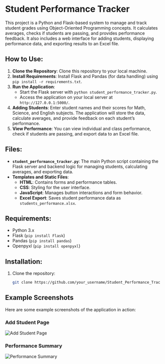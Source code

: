# Student Performance Tracker

This project is a Python and Flask-based system to manage and track student grades using Object-Oriented Programming concepts. It calculates averages, checks if students are passing, and provides performance feedback. It also includes a web interface for adding students, displaying performance data, and exporting results to an Excel file.

## How to Use:

1. **Clone the Repository**: Clone this repository to your local machine.
2. **Install Requirements**: Install Flask and Pandas (for data handling) using `pip install -r requirements.txt`.
3. **Run the Application**:
   - Start the Flask server with `python student_performance_tracker.py`.
   - Access the application on your local server at `http://127.0.0.1:5000/`.
4. **Adding Students**: Enter student names and their scores for Math, Science, and English subjects. The application will store the data, calculate averages, and provide feedback on each student’s performance.
5. **View Performance**: You can view individual and class performance, check if students are passing, and export data to an Excel file.

## Files:

- **`student_performance_tracker.py`**: The main Python script containing the Flask server and backend logic for managing students, calculating averages, and exporting data.
- **Templates and Static Files**:
  - **HTML**: Contains forms and performance tables.
  - **CSS**: Styling for the user interface.
  - **JavaScript**: Manages button interactions and form behavior.
  - **Excel Export**: Saves student performance data as `students_performance.xlsx`.

## Requirements:

- Python 3.x
- Flask (`pip install Flask`)
- Pandas (`pip install pandas`)
- Openpyxl (`pip install openpyxl`)

## Installation:

1. Clone the repository:
   ```bash
   git clone https://github.com/your_username/Student_Performance_Tracker.git
   
## Example Screenshots

Here are some example screenshots of the application in action:

### Add Student Page
![Add Student Page](Student_Performance_Tracker/images/add_student_page.jpeg)

### Performance Summary
![Performance Summary](Student_Performance_Tracker/images/performance_summary.jpeg)


